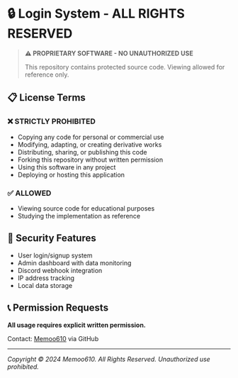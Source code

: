 # 🔒 Login System - ALL RIGHTS RESERVED

> **⚠️ PROPRIETARY SOFTWARE - NO UNAUTHORIZED USE**
> 
> This repository contains protected source code. Viewing allowed for reference only.

## 📋 License Terms

### ❌ STRICTLY PROHIBITED
- Copying any code for personal or commercial use
- Modifying, adapting, or creating derivative works  
- Distributing, sharing, or publishing this code
- Forking this repository without written permission
- Using this software in any project
- Deploying or hosting this application

### ✅ ALLOWED
- Viewing source code for educational purposes
- Studying the implementation as reference

## 🔐 Security Features
- User login/signup system
- Admin dashboard with data monitoring
- Discord webhook integration
- IP address tracking
- Local data storage

## 📞 Permission Requests

**All usage requires explicit written permission.**

Contact: [Memoo610](https://github.com/Memoo610) via GitHub

---

*Copyright © 2024 Memoo610. All Rights Reserved. Unauthorized use prohibited.*
